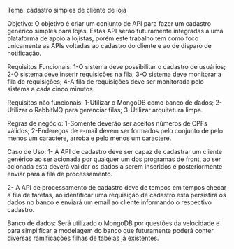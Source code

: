 Tema: cadastro simples de cliente de loja

Objetivo:
O objetivo é criar um conjunto de API para fazer um cadastro genérico simples para lojas. 
Estas API serão futuramente integradas a uma plataforma de apoio a lojistas, porém este trabalho tem como foco unicamente as APIs voltadas ao cadastro do cliente e ao de disparo de notificação.

Requisitos Funcionais:
1-O sistema deve possibilitar o cadastro de usuários;
2-O sistema deve inserir requisições na fila;
3-O sistema deve monitorar a fila de requisições;
4-A fila de requisições deve ser monitorada pelo sistema a cada cinco minutos.

Requisitos não funcionais:
1-Utilizar o MongoDB como banco de dados;
2-Utilizar o RabbitMQ para gerenciar filas;
3-Utilizar arquitetura limpa.

Regras de negócio:
1-Somente deverão ser aceitos números de CPFs válidos;
2-Endereços de e-mail devem ser formados pelo conjunto de pelo menos um caractere, arroba e pelo menos um caractere.

Caso de Uso:
1- A API de cadastro deve ser capaz de cadastrar um cliente genérico ao ser acionada por qualquer um dos programas de front, ao ser acionada esta deverá validar os dados a serem inseridos e posteriormente enviar para a fila de processamento.

2- A API de processamento de cadastro deve de tempos em tempos checar a fila de tarefas, ao identificar uma requisição de cadastro esta persistirá os dados no banco e enviará um email ao cliente informando o respectivo cadastro.

Banco de dados: 
Será utilizado o MongoDB por questões da velocidade e para simplificar a modelagem do banco que futuramente poderá conter diversas ramificações filhas de tabelas já existentes.

